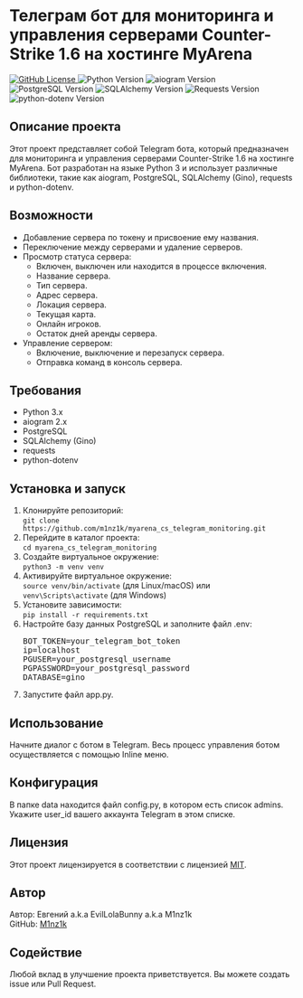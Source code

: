 <h1>Телеграм бот для мониторинга и управления серверами Counter-Strike 1.6 на хостинге MyArena</h1>

<p>
  <a href="https://github.com/m1nz1k/myarena_cs_telegram_monitoring">
    <img src="https://img.shields.io/github/license/m1nz1k/myarena_cs_telegram_monitoring" alt="GitHub License">
  </a>
  <img src="https://img.shields.io/badge/python-3.x-blue.svg" alt="Python Version">
  <img src="https://img.shields.io/badge/aiogram-2.x-blue" alt="aiogram Version">
  <img src="https://img.shields.io/badge/postgresql-latest-blue" alt="PostgreSQL Version">
  <img src="https://img.shields.io/badge/sqlalchemy-latest-blue" alt="SQLAlchemy Version">
  <img src="https://img.shields.io/badge/requests-latest-blue" alt="Requests Version">
  <img src="https://img.shields.io/badge/python--dotenv-latest-blue" alt="python-dotenv Version">
</p>

<h2>Описание проекта</h2>
<p>
  Этот проект представляет собой Telegram бота, который предназначен для мониторинга и управления серверами Counter-Strike 1.6 на хостинге MyArena. Бот разработан на языке Python 3 и использует различные библиотеки, такие как aiogram, PostgreSQL, SQLAlchemy (Gino), requests и python-dotenv.
</p>

<h2>Возможности</h2>
<ul>
  <li>Добавление сервера по токену и присвоение ему названия.</li>
  <li>Переключение между серверами и удаление серверов.</li>
  <li>
    Просмотр статуса сервера:
    <ul>
      <li>Включен, выключен или находится в процессе включения.</li>
      <li>Название сервера.</li>
      <li>Тип сервера.</li>
      <li>Адрес сервера.</li>
      <li>Локация сервера.</li>
      <li>Текущая карта.</li>
      <li>Онлайн игроков.</li>
      <li>Остаток дней аренды сервера.</li>
    </ul>
  </li>
  <li>
    Управление сервером:
    <ul>
      <li>Включение, выключение и перезапуск сервера.</li>
      <li>Отправка команд в консоль сервера.</li>
    </ul>
  </li>
</ul>

<h2>Требования</h2>
<ul>
  <li>Python 3.x</li>
  <li>aiogram 2.x</li>
  <li>PostgreSQL</li>
  <li>SQLAlchemy (Gino)</li>
  <li>requests</li>
  <li>python-dotenv</li>
</ul>

<h2>Установка и запуск</h2>
<ol>
  <li>Клонируйте репозиторий:<br><code>git clone https://github.com/m1nz1k/myarena_cs_telegram_monitoring.git</code></li>
  <li>Перейдите в каталог проекта:<br><code>cd myarena_cs_telegram_monitoring</code></li>
  <li>Создайте виртуальное окружение:<br><code>python3 -m venv venv</code></li>
  <li>Активируйте виртуальное окружение:<br><code>source venv/bin/activate</code> (для Linux/macOS) или <code>venv\Scripts\activate</code> (для Windows)</li>
  <li>Установите зависимости:<br><code>pip install -r requirements.txt</code></li>
  <li>Настройте базу данных PostgreSQL и заполните файл .env:<br>
    <pre>BOT_TOKEN=your_telegram_bot_token
ip=localhost
PGUSER=your_postgresql_username
PGPASSWORD=your_postgresql_password
DATABASE=gino</pre>
  </li>
  <li>Запустите файл app.py.</li>
</ol>

<h2>Использование</h2>
<p>Начните диалог с ботом в Telegram. Весь процесс управления ботом осуществляется с помощью Inline меню.</p>

<h2>Конфигурация</h2>
<p>В папке data находится файл config.py, в котором есть список admins. Укажите user_id вашего аккаунта Telegram в этом списке.</p>

<h2>Лицензия</h2>
<p>Этот проект лицензируется в соответствии с лицензией <a href="https://opensource.org/licenses/MIT">MIT</a>.</p>

<h2>Автор</h2>
<p>Автор: Евгений a.k.a EvilLolaBunny a.k.a M1nz1k<br>
GitHub: <a href="https://github.com/m1nz1k">M1nz1k</a></p>

<h2>Содействие</h2>
<p>Любой вклад в улучшение проекта приветствуется. Вы можете создать issue или Pull Request.</p>
